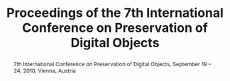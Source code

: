 ---
abstract: 7th International Conference on Preservation of Digital Objects, September
  19 – 24, 2010, Vienna, Austria
creators:
- Rauber, Andreas
- Constantopoulos, Panos
- Kaiser, Max
- Guenther, Rebecca
date: null
document_url: https://services.phaidra.univie.ac.at/api/object/o:245912/download
grand_parent: iPRES
institutions: []
keywords: []
landing_page_url: https://phaidra.univie.ac.at/o:245912
language: eng
layout: publication
license: CC BY-SA 2.0 AT
notes_url: null
parent: iPRES 2010
presentation_url: null
publication_type: proceedings
size: 8768074
source_name: iPRES
title: Proceedings of the 7th International Conference on Preservation of Digital
  Objects
year: 2010
---